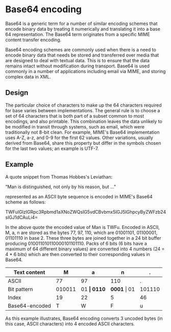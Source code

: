 # Base64 encoding

Base64 is a generic term for a number of similar encoding schemes that encode binary data by treating it numerically and translating it into a base 64 representation. The Base64 term originates from a specific MIME content transfer encoding.

Base64 encoding schemes are commonly used when there is a need to encode binary data that needs be stored and transferred over media that are designed to deal with textual data. This is to ensure that the data remains intact without modification during transport. Base64 is used commonly in a number of applications including email via MIME, and storing complex data in XML.

## Design

The particular choice of characters to make up the 64 characters required for base varies between implementations. The general rule is to choose a set of 64 characters that is both part of a subset common to most encodings, and also printable. This combination leaves the data unlikely to be modified in transit through systems, such as email, which were traditionally not 8-bit clean. For example, MIME's Base64 implementation uses A-Z, a-z, and 0-9 for the first 62 values. Other variations, usually derived from Base64, share this property but differ in the symbols chosen for the last two values; an example is UTF-7.

## Example

A quote snippet from Thomas Hobbes's Leviathan:

"Man is distinguished, not only by his reason, but ..."

represented as an ASCII byte sequence is encoded in MIME's Base64 scheme as follows:

TWFuIGlzIGRpc3Rpbmd1aXNoZWQsIG5vdCBvbmx5IGJ5IGhpcyByZWFzb24sIGJ1dCAuLi4=

In the above quote the encoded value of Man is TWFu. Encoded in ASCII, M, a, n are stored as the bytes 77, 97, 110, which are 01001101, 01100001, 01101110 in base 2. These three bytes are joined together in a 24 bit buffer producing 010011010110000101101110. Packs of 6 bits (6 bits have a maximum of 64 different binary values) are converted into 4 numbers (24 = 4 * 6 bits) which are then converted to their corresponding values in Base64.

Text content|M|a|n|.
---|---|---|---|---
ASCII|77|97|110|.
Bit pattern|010011|01 **\| 0110**|**0001** \| 01|101110
Index|19|22|5|46
Base64-encoded|T|W|F|u


As this example illustrates, Base64 encoding converts 3 uncoded bytes (in this case, ASCII characters) into 4 encoded ASCII characters.
